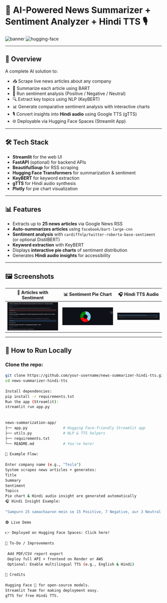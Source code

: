 # 📰 AI-Powered News Summarizer + Sentiment Analyzer + Hindi TTS 🎙️

![banner](https://img.shields.io/badge/Powered_by-Streamlit-FF4B4B?logo=streamlit) ![hugging-face](https://img.shields.io/badge/Hugging%20Face-Deployed-yellow?logo=huggingface) 

---

## 🚀 Overview

A complete AI solution to:
- 📥 Scrape live news articles about any company
- 📝 Summarize each article using BART
- 🧠 Run sentiment analysis (Positive / Negative / Neutral)
- 🔍 Extract key topics using NLP (KeyBERT)
- 📊 Generate comparative sentiment analysis with interactive charts
- 🎙️ Convert insights into **Hindi audio** using Google TTS (gTTS)
- 🌐 Deployable via Hugging Face Spaces (Streamlit App)

---

## 🛠️ Tech Stack

- **Streamlit** for the web UI
- **FastAPI** (optional) for backend APIs
- **BeautifulSoup** for RSS scraping
- **Hugging Face Transformers** for summarization & sentiment
- **KeyBERT** for keyword extraction
- **gTTS** for Hindi audio synthesis
- **Plotly** for pie chart visualization

---

## 📊 Features

- Extracts up to **25 news articles** via Google News RSS
- **Auto-summarizes articles** using `facebook/bart-large-cnn`
- **Sentiment analysis** with `cardiffnlp/twitter-roberta-base-sentiment` (or optional DistilBERT)
- **Keyword extraction** with KeyBERT
- Displays **interactive pie charts** of sentiment distribution
- Generates **Hindi audio insights** for accessibility

---

## 🖼️ Screenshots

| 📄 Articles with Sentiment | 📊 Sentiment Pie Chart | 🎧 Hindi TTS Audio |
|----------------------------|-----------------------|--------------------|
| ![articles](articles.png) | ![chart](pie-chart.png) | ![audio](audio.png) |

---

## 🚀 How to Run Locally

### Clone the repo:
```bash
git clone https://github.com/your-username/news-summarizer-hindi-tts.git
cd news-summarizer-hindi-tts

Install dependencies:
pip install -r requirements.txt
Run the app (Streamlit):
streamlit run app.py


news-summarization-app/
├── app.py                # Hugging Face-friendly Streamlit app
├── utils.py              # NLP & TTS helpers
├── requirements.txt
└── README.md             # You're here!

🧪 Example Flow:

Enter company name (e.g., "Tesla")
System scrapes news articles + generates:
Title
Summary
Sentiment
Topics
Pie chart & Hindi audio insight are generated automatically
🎧 Hindi Insight Example:

"Sampurn 25 samachaaron mein se 15 Positive, 7 Negative, aur 3 Neutral hain. Kul milaakar coverage Positive hai."

🟢 Live Demo

👉 Deployed on Hugging Face Spaces: Click here!

🤖 To-Do / Improvements

 Add PDF/CSV report export
 Deploy full API + frontend on Render or AWS
 Optional: Enable multilingual TTS (e.g., English & Hindi)

🙌 Credits

Hugging Face 🤗 for open-source models.
Streamlit Team for making deployment easy.
gTTS for free Hindi TTS.
